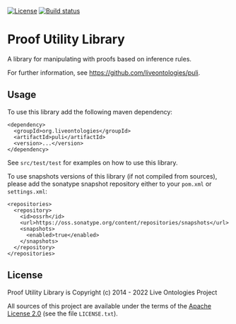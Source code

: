 [![License](https://img.shields.io/badge/License-Apache%202.0-blue.svg)](https://opensource.org/licenses/Apache-2.0)
[![Build status](https://ci.appveyor.com/api/projects/status/9456b7873va4nli7?svg=true)](https://ci.appveyor.com/project/ykazakov/puli)

# Proof Utility Library

A library for manipulating with proofs based on inference rules.

For further information, see <https://github.com/liveontologies/puli>. 

## Usage

To use this library add the following maven dependency:
```
<dependency>
  <groupId>org.liveontologies</groupId>
  <artifactId>puli</artifactId>
  <version>...</version>
</dependency>
```
See `src/test/test` for examples on how to use this library.

To use snapshots versions of this library (if not compiled from sources), please add
the sonatype snapshot repository either to your `pom.xml` or `settings.xml`:
```
<repositories>
  <repository>
    <id>ossrh</id>
    <url>https://oss.sonatype.org/content/repositories/snapshots</url>
    <snapshots>
      <enabled>true</enabled>
    </snapshots>
  </repository>
</repositories>
```

## License

Proof Utility Library is Copyright (c) 2014 - 2022 Live Ontologies Project

All sources of this project are available under the terms of the 
[Apache License 2.0](http://www.apache.org/licenses/LICENSE-2.0)
(see the file `LICENSE.txt`).